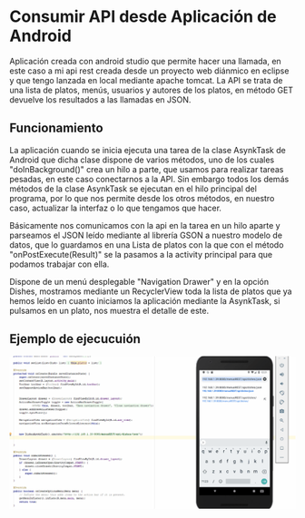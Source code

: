 # Consumir API desde Aplicación de Android

Aplicación creada con android studio que permite hacer una llamada, en este caso a mi api rest creada desde un proyecto web diánmico en eclipse y que tengo lanzada en local mediante apache tomcat. La API se trata de una lista de platos, menús, usuarios y autores de los platos, en método GET devuelve los resultados a las llamadas en JSON.

## Funcionamiento

La aplicación cuando se inicia ejecuta una tarea de la clase AsynkTask de Android que dicha clase dispone de varios métodos, uno de los cuales "doInBackground()" crea un hilo a parte, que usamos para realizar tareas pesadas, en este caso conectarnos a la API. Sin embargo todos los demás métodos de la clase AsynkTask se ejecutan en el hilo principal del programa, por lo que nos permite desde los otros métodos, en nuestro caso, actualizar la interfaz o lo que tengamos que hacer.

Básicamente nos comunicamos con la api en la tarea en un hilo aparte y parseamos el JSON leído mediante al librería GSON a nuestro modelo de datos, que lo guardamos en una Lista de platos con la que con el método "onPostExecute(Result)" se la pasamos a la activity principal para que podamos trabajar con ella.

Dispone de un menú desplegable "Navigation Drawer" y en la opción Dishes, mostramos mediante un RecyclerView toda la lista de platos que ya hemos leído en cuanto iniciamos la aplicación mediante la AsynkTask, si pulsamos en un plato, nos muestra el detalle de este.

## Ejemplo de ejecucuión

![Imagen API-ANDROID](https://github.com/rhinfx/PSP/blob/master/SegundaEvaluacion/3%20-%20Cosumir%20API/consumirAPIRESTandroid.gif)

